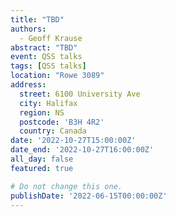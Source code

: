 ```yaml
---
title: "TBD"
authors:
  - Geoff Krause
abstract: "TBD"
event: QSS talks
tags: [QSS talks]
location: "Rowe 3089"
address:
  street: 6100 University Ave
  city: Halifax
  region: NS
  postcode: 'B3H 4R2'
  country: Canada
date: '2022-10-27T15:00:00Z'
date_end: '2022-10-27T16:00:00Z'
all_day: false
featured: true

# Do not change this one.
publishDate: '2022-06-15T00:00:00Z'
---
```

